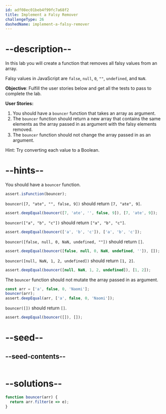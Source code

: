 ```yaml
---
id: adf08ec01beb4f99fc7a68f2
title: Implement a Falsy Remover
challengeType: 26
dashedName: implement-a-falsy-remover
---
```


# --description--

In this lab you will create a function that removes all falsy values from an array.

Falsy values in JavaScript are `false`, `null`, `0`, `""`, `undefined`, and `NaN`.

**Objective**: Fulfill the user stories below and get all the tests to pass to complete the lab.

**User Stories:**

1. You should have a `bouncer` function that takes an array as argument.
1. The `bouncer` function should return a new array that contains the same elements as the array passed in as argument with the falsy elements removed.
1. The `bouncer` function should not change the array passed in as an argument.

Hint: Try converting each value to a Boolean.

# --hints--

You should have a `bouncer` function.

```js
assert.isFunction(bouncer);
```

`bouncer([7, "ate", "", false, 9])` should return `[7, "ate", 9]`.

```js
assert.deepEqual(bouncer([7, 'ate', '', false, 9]), [7, 'ate', 9]);
```

`bouncer(["a", "b", "c"])` should return `["a", "b", "c"]`.

```js
assert.deepEqual(bouncer(['a', 'b', 'c']), ['a', 'b', 'c']);
```

`bouncer([false, null, 0, NaN, undefined, ""])` should return `[]`.

```js
assert.deepEqual(bouncer([false, null, 0, NaN, undefined, '']), []);
```

`bouncer([null, NaN, 1, 2, undefined])` should return `[1, 2]`.

```js
assert.deepEqual(bouncer([null, NaN, 1, 2, undefined]), [1, 2]);
```

The `bouncer` function should not mutate the array passed in as argument.

```js
const arr = ['a', false, 0, 'Naomi'];
bouncer(arr);
assert.deepEqual(arr, ['a', false, 0, 'Naomi']);
```

`bouncer([])` should return `[]`.  

```js  
assert.deepEqual(bouncer([]), []);  
```  

# --seed--

## --seed-contents--

```js

```

# --solutions--

```js
function bouncer(arr) {
  return arr.filter(e => e);
}
```
